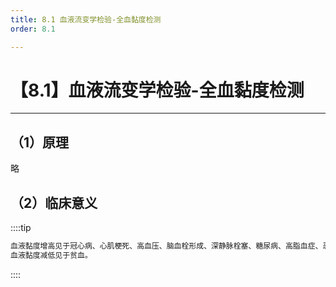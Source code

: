 ```yaml
---
title: 8.1 血液流变学检验-全血黏度检测
order: 8.1

---
```


# 【8.1】血液流变学检验-全血黏度检测

<kaodian :text="'血液学检验记忆卡'" />

<!-- ###### 第二十九章 检验基本方法

> 临床血液学检验 -->

<beitiX/>

---

## （1）原理

<son :text="'血液学检验记忆卡'" text1="（1）原理" :textOption="[['超纲','暂无科目',''],['了解','基础知识','相关专业知识'],['了解','基础知识','相关专业知识']]" />
略

## （2）临床意义

<son :text="'血液学检验记忆卡'" text1="（2）临床意义" :textOption="[['超纲','暂无科目',''],['了解','相关专业知识','专业知识'],['了解','相关专业知识','专业知识']]" />

::::tip

```js
血液黏度增高见于冠心病、心肌梗死、高血压、脑血栓形成、深静脉栓塞、糖尿病、高脂血症、恶性肿瘤、肺源性心脏病、真性红细胞增多症、多发性骨髓瘤、原发性巨球蛋白血症、烧伤等。
血液黏度减低见于贫血。
```

::::

<!-- ## （3）操作及注意事项

<son :text="'血液学检验记忆卡'" text1="（3）操作及注意事项" :textOption="[['超纲','暂无科目',''],['了解','专业知识','专业实践能力'],['了解','专业知识','专业实践能力']]" /> -->
